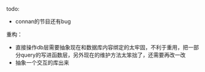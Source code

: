 todo:
- connan的节目还有bug

重构：
- 直接操作db层需要抽象现在和数据库内容绑定的太牢固，不利于重用，把一部分query的写进函数层，另外现在的维护方法太笨拙了，还需要再改一改
- 抽象一个交互的库出来
